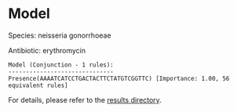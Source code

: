 
# Model

Species: neisseria gonorrhoeae

Antibiotic: erythromycin

```
Model (Conjunction - 1 rules):
------------------------------
Presence(AAAATCATCCTGACTACTTCTATGTCGGTTC) [Importance: 1.00, 56 equivalent rules]

```

For details, please refer to the [results directory](../../../../../results/scm_b/neisseria+gonorrhoeae/erythromycin/repeat_4/).

